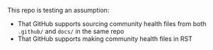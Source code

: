 This repo is testing an assumption:

- That GitHub supports sourcing community health files from both `.github/` and `docs/` in the same repo
- That GitHub supports making community health files in RST
